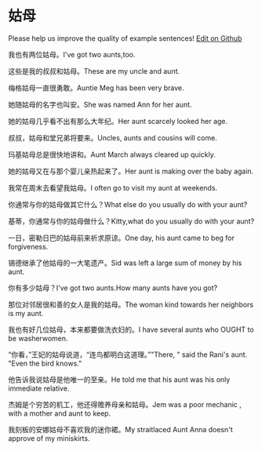 # 姑母

Please help us improve the quality of example sentences! [Edit on Github](https://github.com/jiyushe/jiyu-example-sentence-source/blob/main/chinese/gumu.md)

<p><span class="chinese">我也有两位姑母。</span><span class="english">I've got two aunts,too.</span></p>

<p><span class="chinese">这些是我的叔叔和姑母。</span><span class="english">These are my uncle and aunt.</span></p>

<p><span class="chinese">梅格姑母一直很勇敢。</span><span class="english">Auntie Meg has been very brave.</span></p>

<p><span class="chinese">她随姑母的名字也叫安。</span><span class="english">She was named Ann for her aunt.</span></p>

<p><span class="chinese">她的姑母几乎看不出有那么大年纪。</span><span class="english">Her aunt scarcely looked her age.</span></p>

<p><span class="chinese">叔叔，姑母和堂兄弟将要来。</span><span class="english">Uncles, aunts and cousins will come.</span></p>

<p><span class="chinese">玛基姑母总是很快地讲和。</span><span class="english">Aunt March always cleared up quickly.</span></p>

<p><span class="chinese">她的姑母又在与那个婴儿亲热起来了。</span><span class="english">Her aunt is making over the baby again.</span></p>

<p><span class="chinese">我常在周末去看望我姑母。</span><span class="english">I often go to visit my aunt at weekends.</span></p>

<p><span class="chinese">你通常与你的姑母做其它什么？</span><span class="english">What else do you usually do with your aunt?</span></p>

<p><span class="chinese">基蒂，你通常与你的姑母做什么？</span><span class="english">Kitty,what do you usually do with your aunt?</span></p>

<p><span class="chinese">一日，密勒日巴的姑母前来祈求原谅。</span><span class="english">One day, his aunt came to beg for forgiveness.</span></p>

<p><span class="chinese">锡德继承了他姑母的一大笔遗产。</span><span class="english">Sid was left a large sum of money by his aunt.</span></p>

<p><span class="chinese">你有多少姑母？</span><span class="english">I've got two aunts.How many aunts have you got?</span></p>

<p><span class="chinese">那位对邻居很和善的女人是我的姑母。</span><span class="english">The woman kind towards her neighbors is my aunt.</span></p>

<p><span class="chinese">我也有好几位姑母，本来都要做洗衣妇的。</span><span class="english">I have several aunts who OUGHT to be washerwomen.</span></p>

<p><span class="chinese">“你看，”王妃的姑母说道，“连鸟都明白这道理。”</span><span class="english">"There, " said the Rani's aunt. "Even the bird knows."</span></p>

<p><span class="chinese">他告诉我说姑母是他唯一的至亲。</span><span class="english">He told me that his aunt was his only immediate relative.</span></p>

<p><span class="chinese">杰姆是个穷苦的机工，他还得赡养母亲和姑母。</span><span class="english">Jem was a poor mechanic , with a mother and aunt to keep.</span></p>

<p><span class="chinese">我刻板的安娜姑母不喜欢我的迷你裙。</span><span class="english">My straitlaced Aunt Anna doesn't approve of my miniskirts.</span></p>

